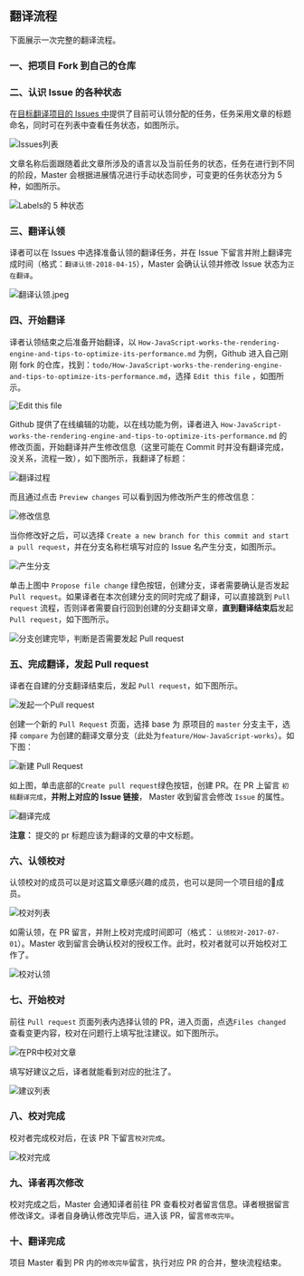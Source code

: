 ## 翻译流程

下面展示一次完整的翻译流程。 

### 一、把项目 Fork 到自己的仓库
### 二、认识 Issue 的各种状态
 在[目标翻译项目的 Issues 中](https://github.com/yued-fe/y-translation/issues)提供了目前可认领分配的任务，任务采用文章的标题命名，同时可在列表中查看任务状态，如图所示。

![Issues列表](../images/Issues列表.png)

 文章名称后面跟随着此文章所涉及的语言以及当前任务的状态，任务在进行到不同的阶段，Master 会根据进展情况进行手动状态同步，可变更的任务状态分为 5 种，如图所示。

![Labels的 5 种状态](../images/issue类型.png)

### 三、翻译认领
译者可以在 Issues 中选择准备认领的翻译任务，并在 Issue 下留言并附上翻译完成时间（格式：`翻译认领-2018-04-15`），Master 会确认认领并修改 Issue 状态为`正在翻译`。

![翻译认领.jpeg](../images/认领翻译.png) 

### 四、开始翻译

译者认领结束之后准备开始翻译，以 `How-JavaScript-works-the-rendering-engine-and-tips-to-optimize-its-performance.md` 为例，Github 进入自己刚刚 fork 的仓库，找到：`todo/How-JavaScript-works-the-rendering-engine-and-tips-to-optimize-its-performance.md`，选择 `Edit this file` ，如图所示。

![Edit this file](../images/开始翻译.png)


Github 提供了在线编辑的功能，以在线功能为例，译者进入 `How-JavaScript-works-the-rendering-engine-and-tips-to-optimize-its-performance.md` 的修改页面，开始翻译并产生修改信息（这里可能在 Commit 时并没有翻译完成，没关系，流程一致），如下图所示，我翻译了标题：

![翻译过程](../images/翻译过程.png)

而且通过点击 `Preview changes` 可以看到因为修改所产生的修改信息：

![修改信息](../images/修改信息.png)


当你修改好之后，可以选择 `Create a new branch for this commit and start a pull request`，并在分支名称栏填写对应的 Issue 名产生分支，如图所示。

![产生分支](../images/产生分支.png)


单击上图中 `Propose file change` 绿色按钮，创建分支，译者需要确认是否发起 `Pull request`。如果译者在本次创建分支的同时完成了翻译，可以直接跳到 `Pull request` 流程，否则译者需要自行回到创建的分支翻译文章，**直到翻译结束后**发起 `Pull request`，如下图所示。


![分支创建完毕，判断是否需要发起 Pull request](../images/确认是否发起pr.png)

### 五、完成翻译，发起 Pull request

译者在自建的分支翻译结束后，发起 `Pull request`，如下图所示。

![发起一个Pull request](../images/发起pr.png)


创建一个新的 `Pull Request` 页面，选择 base 为 原项目的 `master` 分支主干，选择 `compare` 为创建的翻译文章分支（此处为`feature/How-JavaScript-works`）。如下图：


![新建 Pull Request](../images/新建pr.png)


如上图，单击底部的`Create pull request`绿色按钮，创建 PR。在 PR 上留言 `初稿翻译完成`，**并附上对应的 Issue 链接**， Master 收到留言会修改 `Issue` 的属性。

![翻译完成](../images/翻译完成.png)

**注意：** 提交的 pr 标题应该为翻译的文章的中文标题。

### 六、认领校对

认领校对的成员可以是对这篇文章感兴趣的成员，也可以是同一个项目组的成员。

![校对列表](../images/校对列表.png)

如需认领，在 PR 留言，并附上校对完成时间即可（格式： `认领校对-2017-07-01`）。Master 收到留言会确认校对的授权工作。此时，校对者就可以开始校对工作了。

![校对认领](../images/校对认领.png)

### 七、开始校对
前往 `Pull request` 页面列表内选择认领的 PR，进入页面，点选`Files changed` 查看变更内容，校对在问题行上填写批注建议。如下图所示。


![在PR中校对文章](../images/在PR中校对文章.png)

填写好建议之后，译者就能看到对应的批注了。

![建议列表](../images/建议列表.png)


### 八、校对完成
校对者完成校对后，在该 PR 下留言`校对完成`。

![校对完成](../images/校对完成.png)

### 九、译者再次修改
校对完成之后，Master 会通知译者前往 PR 查看校对者留言信息。译者根据留言修改译文。译者自身确认修改完毕后，进入该 PR，留言`修改完毕`。

### 十、翻译完成
项目 Master 看到 PR 内的`修改完毕`留言，执行对应 PR 的合并，整块流程结束。
